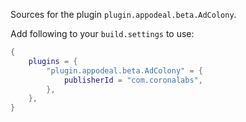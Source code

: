 Sources for the plugin `plugin.appodeal.beta.AdColony`.

Add following to your `build.settings` to use:
```lua
{
    plugins = {
        "plugin.appodeal.beta.AdColony" = {
            publisherId = "com.coronalabs",
        },
    },
}
```
